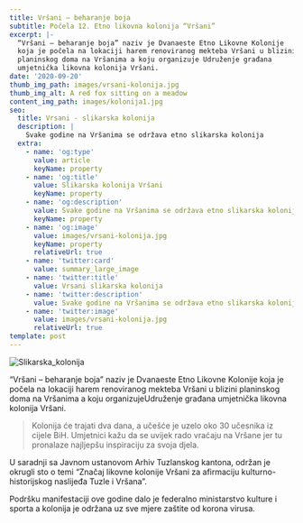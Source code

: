 ```yaml
---
title: Vršani – beharanje boja
subtitle: Počela 12. Etno likovna kolonija “Vršani”
excerpt: |-
  “Vršani – beharanje boja” naziv je Dvanaeste Etno Likovne Kolonije
  koja je počela na lokaciji harem renoviranog mekteba Vršani u blizini
  planinskog doma na Vršanima a koju organizuje Udruženje građana
  umjetnička likovna kolonija Vršani.
date: '2020-09-20'
thumb_img_path: images/vrsani-kolonija.jpg
thumb_img_alt: A red fox sitting on a meadow
content_img_path: images/kolonija1.jpg
seo:
  title: Vrsani - slikarska kolonija
  description: |
    Svake godine na Vršanima se održava etno slikarska kolonija
  extra:
    - name: 'og:type'
      value: article
      keyName: property
    - name: 'og:title'
      value: Slikarska kolonija Vršani
      keyName: property
    - name: 'og:description'
      value: Svake godine na Vršanima se održava etno slikarska kolonija
      keyName: property
    - name: 'og:image'
      value: images/vrsani-kolonija.jpg
      keyName: property
      relativeUrl: true
    - name: 'twitter:card'
      value: summary_large_image
    - name: 'twitter:title'
      value: Vrsani slikarska kolonija
    - name: 'twitter:description'
      value: Svake godine na Vršanima se održava etno slikarska kolonija
    - name: 'twitter:image'
      value: images/vrsani-kolonija.jpg
      relativeUrl: true
template: post
---
```

![Slikarska_kolonija](/images/vrsani-kolonija.jpg)

“Vršani – beharanje boja” naziv je Dvanaeste Etno Likovne Kolonije
koja je počela na lokaciji harem renoviranog mekteba Vršani u blizini
planinskog doma na Vršanima a koju organizujeUdruženje građana
umjetnička likovna kolonija Vršani.



> Kolonija će trajati dva dana, a učešće je uzelo oko 30 učesnika iz
> cijele BiH. Umjetnici kažu da se uvijek rado vraćaju na Vršane jer tu
> pronalaze najljepšu inspiraciju za svoja djela.

U saradnji sa Javnom ustanovom Arhiv Tuzlanskog kantona, održan je 
okrugli sto o temi “Značaj likovne kolonije Vršani za afirmaciju
kulturno-historijskog naslijeđa Tuzle i Vršana”.

Podršku manifestaciji ove godine dalo je federalno ministarstvo
kulture i sporta a kolonija je održana uz sve mjere zaštite od korona
virusa.

>
